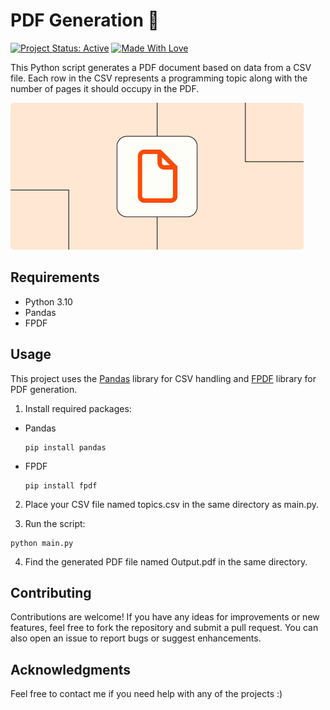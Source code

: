 # PDF Generation 📝

[![Project Status: Active](https://www.repostatus.org/badges/latest/active.svg)](https://www.repostatus.org/#active)
[![Made With Love](https://img.shields.io/badge/Made%20With-Love-orange.svg)](https://github.com/kunal9960)

This Python script generates a PDF document based on data from a CSV file. Each row in the CSV represents a programming topic along with the number of pages it should occupy in the PDF.

![Todo](https://github.com/kunal9960/pdf-template/blob/master/Image.png)


## Requirements

- Python 3.10
- Pandas
- FPDF


## Usage

This project uses the [Pandas](https://pandas.pydata.org/) library for CSV handling and [FPDF](https://fpdf.org/en/doc/index.php) library for PDF generation.
1)  Install required packages:
- Pandas
   ```
   pip install pandas
   ```
- FPDF
   ```
   pip install fpdf
   ```
   
2)  Place your CSV file named topics.csv in the same directory as main.py.
   
3)  Run the script:
```
python main.py
```

4)  Find the generated PDF file named Output.pdf in the same directory.


## Contributing

Contributions are welcome! If you have any ideas for improvements or new features, feel free to fork the repository and submit a pull request. You can also open an issue to report bugs or suggest enhancements.


## Acknowledgments

Feel free to contact me if you need help with any of the projects :)
